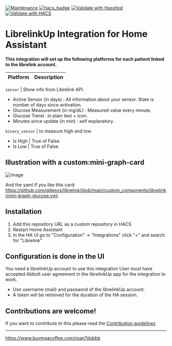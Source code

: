 [![Maintenance](https://img.shields.io/badge/Maintained%3F-yes-green.svg)](https://GitHub.com/Naereen/StrapDown.js/graphs/commit-activity)
[![hacs_badge](https://img.shields.io/badge/HACS-Custom-41BDF5.svg)](https://github.com/hacs/integration)
[![Validate with Hassfest](https://github.com/gillesvs/librelink/actions/workflows/hassfest.yaml/badge.svg)](https://github.com/gillesvs/librelink/actions/workflows/hassfest.yaml)
[![Validate with HACS](https://github.com/gillesvs/librelink/actions/workflows/validate.yaml/badge.svg)](https://github.com/gillesvs/librelink/actions/workflows/validate.yaml)

# LibrelinkUp Integration for Home Assistant 


[integration_librelink]: https://github.com/gillesvs/librelink.git
[buymecoffee]: https://www.buymeacoffee.com/gillesvs

**This integration will set up the following platforms for each patient linked to the librelink account.**

Platform | Description
-- | --

`sensor` | Show info from Librelink API.
- Active Sensor (in days) : All information about your sensor. State is number of days since activation.
- Glucose Measurement (in mg/dL) : Measured value every minute.
- Glucose Trend : in plain text + icon.
- Minutes since update (in min) : self explanatory.

`binary_sensor` | to measure high and low.
- Is High | True of False.
- Is Low  | True of False.

## Illustration with a custom:mini-graph-card

![image](https://github.com/gillesvs/librelink/assets/51242147/bfed1b2b-dbf7-4666-a202-885ff3db67b8)

And the yaml if you like this card:
https://github.com/gillesvs/librelink/blob/main/custom_components/librelink/mini-graph-glucose.yml


## Installation

1. Add this repository URL as a custom repository in HACS
2. Restart Home Assistant
3. In the HA UI go to "Configuration" -> "Integrations" click "+" and search for "Librelink"

## Configuration is done in the UI

You need à librelinkUp account to use this integration
User must have accepted Abbott user agreement in the librelinkUp app for the integration to work.

- Use username (mail) and password of the librelinkUp account.
- A token will be retreived for the duration of the HA session.


## Contributions are welcome!

If you want to contribute to this please read the [Contribution guidelines](CONTRIBUTING.md)

***

https://www.buymeacoffee.com/roan7dxbbb
